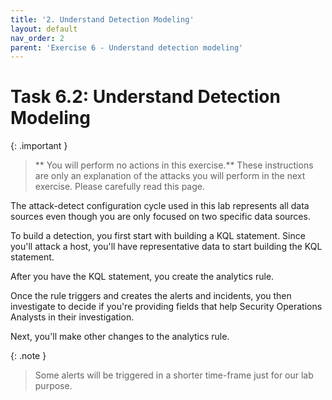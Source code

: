 ```yaml
---
title: '2. Understand Detection Modeling'
layout: default
nav_order: 2
parent: 'Exercise 6 - Understand detection modeling'
---
```


# Task 6.2: Understand Detection Modeling

{: .important }
>** You will perform no actions in this exercise.**  These instructions are only an explanation of the attacks you will perform in the next exercise. Please carefully read this page.

The attack-detect configuration cycle used in this lab represents all data sources even though you are only focused on two specific data sources.

To build a detection, you first start with building a KQL statement. Since you'll attack a host, you'll have representative data to start building the KQL statement.

After you have the KQL statement, you create the analytics rule.

Once the rule triggers and creates the alerts and incidents, you then investigate to decide if you're providing fields that help Security Operations Analysts in their investigation.

Next, you'll make other changes to the analytics rule.

{: .note }
> Some alerts will be triggered in a shorter time-frame just for our lab purpose.
